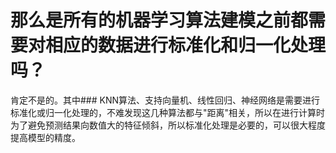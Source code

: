 # 那么是所有的机器学习算法建模之前都需要对相应的数据进行标准化和归一化处理吗？

  肯定不是的。其中### KNN算法、支持向量机、线性回归、神经网络是需要进行标准化或归一化处理的，不难发现这几种算法都与"距离"相关，所以在进行计算时为了避免预测结果向数值大的特征倾斜，所以标准化处理是必要的，可以很大程度提高模型的精度。